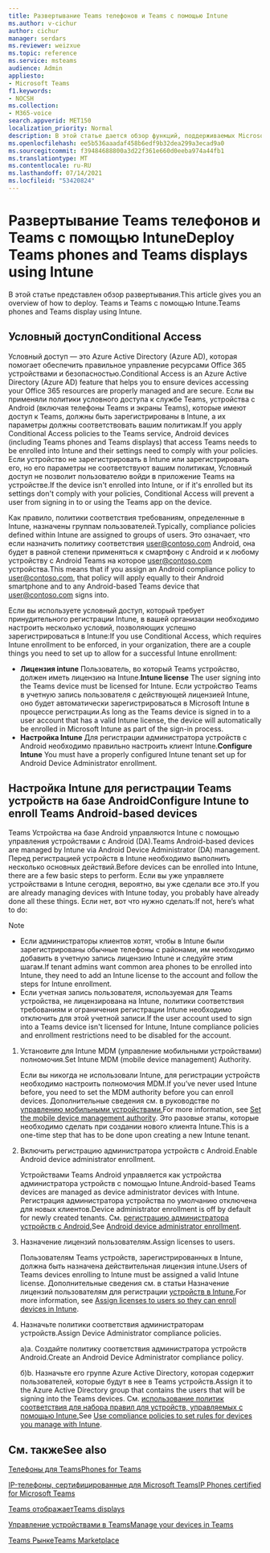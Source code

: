 ```yaml
---
title: Развертывание Teams телефонов и Teams с помощью Intune
ms.author: v-cichur
author: cichur
manager: serdars
ms.reviewer: weizxue
ms.topic: reference
ms.service: msteams
audience: Admin
appliesto:
- Microsoft Teams
f1.keywords:
- NOCSH
ms.collection:
- M365-voice
search.appverid: MET150
localization_priority: Normal
description: В этой статье дается обзор функций, поддерживаемых Microsoft Teams дисплеев.
ms.openlocfilehash: ee5b536aaadaf458b6edf9b32dea299a3ecad9a0
ms.sourcegitcommit: f39484688800a3d22f361e660d0eeba974a44fb1
ms.translationtype: MT
ms.contentlocale: ru-RU
ms.lasthandoff: 07/14/2021
ms.locfileid: "53420824"
---
```

# <a name="deploy-teams-phones-and-teams-displays-using-intune"></a><span data-ttu-id="c8f14-103">Развертывание Teams телефонов и Teams с помощью Intune</span><span class="sxs-lookup"><span data-stu-id="c8f14-103">Deploy Teams phones and Teams displays using Intune</span></span>

<span data-ttu-id="c8f14-104">В этой статье представлен обзор развертывания.</span><span class="sxs-lookup"><span data-stu-id="c8f14-104">This article gives you an overview of how to deploy.</span></span> <span data-ttu-id="c8f14-105">Teams и Teams с помощью Intune.</span><span class="sxs-lookup"><span data-stu-id="c8f14-105">Teams phones and Teams display using Intune.</span></span>

## <a name="conditional-access"></a><span data-ttu-id="c8f14-106">Условный доступ</span><span class="sxs-lookup"><span data-stu-id="c8f14-106">Conditional Access</span></span>

<span data-ttu-id="c8f14-107">Условный доступ — это Azure Active Directory (Azure AD), которая помогает обеспечить правильное управление ресурсами Office 365 устройствами и безопасностью.</span><span class="sxs-lookup"><span data-stu-id="c8f14-107">Conditional Access is an Azure Active Directory (Azure AD) feature that helps you to ensure devices accessing your Office 365 resources are properly managed and are secure.</span></span>  <span data-ttu-id="c8f14-108">Если вы применяли политики условного доступа к службе Teams, устройства с Android (включая телефоны Teams и экраны Teams), которые имеют доступ к Teams, должны быть зарегистрированы в Intune, а их параметры должны соответствовать вашим политикам.</span><span class="sxs-lookup"><span data-stu-id="c8f14-108">If you apply Conditional Access policies to the Teams service, Android devices (including Teams phones and Teams displays) that access Teams needs to be enrolled into Intune and their settings need to comply with your policies.</span></span>  <span data-ttu-id="c8f14-109">Если устройство не зарегистрировать в Intune или зарегистрировать его, но его параметры не соответствуют вашим политикам, Условный доступ не позволит пользователю войди в приложение Teams на устройстве.</span><span class="sxs-lookup"><span data-stu-id="c8f14-109">If the device isn't enrolled into Intune, or if it's enrolled but its settings don't comply with your policies, Conditional Access will prevent a user from signing in to or using the Teams app on the device.</span></span>

<span data-ttu-id="c8f14-110">Как правило, политики соответствия требованиям, определенные в Intune, назначены группам пользователей.</span><span class="sxs-lookup"><span data-stu-id="c8f14-110">Typically, compliance policies defined within Intune are assigned to groups of users.</span></span>  <span data-ttu-id="c8f14-111">Это означает, что если назначить политику соответствия user@contoso.com Android, она будет в равной степени применяться к смартфону с Android и к любому устройству с Android Teams на которое user@contoso.com устройства.</span><span class="sxs-lookup"><span data-stu-id="c8f14-111">This means that if you assign an Android compliance policy to user@contoso.com, that policy will apply equally to their Android smartphone and to any Android-based Teams device that user@contoso.com signs into.</span></span>

<span data-ttu-id="c8f14-112">Если вы используете условный доступ, который требует принудительного регистрации Intune, в вашей организации необходимо настроить несколько условий, позволяющих успешно зарегистрироваться в Intune:</span><span class="sxs-lookup"><span data-stu-id="c8f14-112">If you use Conditional Access, which requires Intune enrollment to be enforced, in your organization, there are a couple things you need to set up to allow for a successful Intune enrollment:</span></span>

- <span data-ttu-id="c8f14-113">**Лицензия intune** Пользователь, во который Teams устройство, должен иметь лицензию на Intune.</span><span class="sxs-lookup"><span data-stu-id="c8f14-113">**Intune license** The user signing into the Teams device must be licensed for Intune.</span></span>  <span data-ttu-id="c8f14-114">Если устройство Teams в учетную запись пользователя с действующей лицензией Intune, оно будет автоматически зарегистрироваться в Microsoft Intune в процессе регистрации.</span><span class="sxs-lookup"><span data-stu-id="c8f14-114">As long as the Teams device is signed in to a user account that has a valid Intune license, the device will automatically be enrolled in Microsoft Intune as part of the sign-in process.</span></span>
- <span data-ttu-id="c8f14-115">**Настройка Intune** Для регистрации администратора устройств с Android необходимо правильно настроить клиент Intune.</span><span class="sxs-lookup"><span data-stu-id="c8f14-115">**Configure Intune** You must have a properly configured Intune tenant set up for Android Device Administrator enrollment.</span></span>

## <a name="configure-intune-to-enroll-teams-android-based-devices"></a><span data-ttu-id="c8f14-116">Настройка Intune для регистрации Teams устройств на базе Android</span><span class="sxs-lookup"><span data-stu-id="c8f14-116">Configure Intune to enroll Teams Android-based devices</span></span>

<span data-ttu-id="c8f14-117">Teams Устройства на базе Android управляются Intune с помощью управления устройствами с Android (DA).</span><span class="sxs-lookup"><span data-stu-id="c8f14-117">Teams Android-based devices are managed by Intune via Android Device Administrator (DA) management.</span></span> <span data-ttu-id="c8f14-118">Перед регистрацией устройств в Intune необходимо выполнить несколько основных действий.</span><span class="sxs-lookup"><span data-stu-id="c8f14-118">Before devices can be enrolled into Intune, there are a few basic steps to perform.</span></span>  <span data-ttu-id="c8f14-119">Если вы уже управляете устройствами в Intune сегодня, вероятно, вы уже сделали все это.</span><span class="sxs-lookup"><span data-stu-id="c8f14-119">If you are already managing devices with Intune today, you probably have already done all these things.</span></span>  <span data-ttu-id="c8f14-120">Если нет, вот что нужно сделать:</span><span class="sxs-lookup"><span data-stu-id="c8f14-120">If not, here’s what to do:</span></span>

> [!NOTE]
> - <span data-ttu-id="c8f14-121">Если администраторы клиентов хотят, чтобы в Intune были зарегистрированы обычные телефоны с районами, им необходимо добавить в учетную запись лицензию Intune и следуйте этим шагам.</span><span class="sxs-lookup"><span data-stu-id="c8f14-121">If tenant admins want common area phones to be enrolled into Intune, they need to add an Intune license to the account and follow the steps for Intune enrollment.</span></span>
> - <span data-ttu-id="c8f14-122">Если учетная запись пользователя, используемая для Teams устройства, не лицензирована на Intune, политики соответствия требованиям и ограничения регистрации Intune необходимо отключить для этой учетной записи.</span><span class="sxs-lookup"><span data-stu-id="c8f14-122">If the user account used to sign into a Teams device isn't licensed for Intune, Intune compliance policies and enrollment restrictions need to be disabled for the account.</span></span>



1. <span data-ttu-id="c8f14-123">Установите для Intune MDM (управление мобильными устройствами) полномочия.</span><span class="sxs-lookup"><span data-stu-id="c8f14-123">Set Intune MDM (mobile device management) Authority.</span></span>  

   <span data-ttu-id="c8f14-124">Если вы никогда не использовали Intune, для регистрации устройств необходимо настроить полномочия MDM.</span><span class="sxs-lookup"><span data-stu-id="c8f14-124">If you’ve never used Intune before, you need to set the MDM authority before you can enroll devices.</span></span> <span data-ttu-id="c8f14-125">Дополнительные сведения см. в руководстве по [управлению мобильными устройствами.](/intune/fundamentals/mdm-authority-set)</span><span class="sxs-lookup"><span data-stu-id="c8f14-125">For more information, see [Set the mobile device management authority](/intune/fundamentals/mdm-authority-set).</span></span>  <span data-ttu-id="c8f14-126">Это разовые этапы, которые необходимо сделать при создании нового клиента Intune.</span><span class="sxs-lookup"><span data-stu-id="c8f14-126">This is a one-time step that has to be done upon creating a new Intune tenant.</span></span>
1. <span data-ttu-id="c8f14-127">Включить регистрацию администратора устройств с Android.</span><span class="sxs-lookup"><span data-stu-id="c8f14-127">Enable Android device administrator enrollment.</span></span>
  
   <span data-ttu-id="c8f14-128">Устройствами Teams Android управляется как устройства администратора устройств с помощью Intune.</span><span class="sxs-lookup"><span data-stu-id="c8f14-128">Android-based Teams devices are managed as device administrator devices with Intune.</span></span>  <span data-ttu-id="c8f14-129">Регистрация администратора устройства по умолчанию отключена для новых клиентов.</span><span class="sxs-lookup"><span data-stu-id="c8f14-129">Device administrator enrollment is off by default for newly created tenants.</span></span> <span data-ttu-id="c8f14-130">См. [регистрацию администратора устройств с Android.](/intune/enrollment/android-enroll-device-administrator)</span><span class="sxs-lookup"><span data-stu-id="c8f14-130">See [Android device administrator enrollment](/intune/enrollment/android-enroll-device-administrator).</span></span>
1. <span data-ttu-id="c8f14-131">Назначение лицензий пользователям.</span><span class="sxs-lookup"><span data-stu-id="c8f14-131">Assign licenses to users.</span></span> 
 
   <span data-ttu-id="c8f14-132">Пользователям Teams устройств, зарегистрированных в Intune, должна быть назначена действительная лицензия intune.</span><span class="sxs-lookup"><span data-stu-id="c8f14-132">Users of Teams devices enrolling to Intune must be assigned a valid Intune license.</span></span> <span data-ttu-id="c8f14-133">Дополнительные сведения см. в статьи Назначение лицензий пользователям для регистрации [устройств в Intune.](/intune/fundamentals/licenses-assign)</span><span class="sxs-lookup"><span data-stu-id="c8f14-133">For more information, see [Assign licenses to users so they can enroll devices in Intune](/intune/fundamentals/licenses-assign).</span></span>
1. <span data-ttu-id="c8f14-134">Назначьте политики соответствия администраторам устройств.</span><span class="sxs-lookup"><span data-stu-id="c8f14-134">Assign Device Administrator compliance policies.</span></span>  

   <span data-ttu-id="c8f14-135">а)</span><span class="sxs-lookup"><span data-stu-id="c8f14-135">a.</span></span> <span data-ttu-id="c8f14-136">Создайте политику соответствия администратора устройств Android.</span><span class="sxs-lookup"><span data-stu-id="c8f14-136">Create an Android Device Administrator compliance policy.</span></span>

   <span data-ttu-id="c8f14-137">б)</span><span class="sxs-lookup"><span data-stu-id="c8f14-137">b.</span></span> <span data-ttu-id="c8f14-138">Назначьте его группе Azure Active Directory, которая содержит пользователей, которые будут в нее в Teams устройств.</span><span class="sxs-lookup"><span data-stu-id="c8f14-138">Assign it to the Azure Active Directory group that contains the users that will be signing into the Teams devices.</span></span> <span data-ttu-id="c8f14-139">См. [использование политик соответствия для набора правил для устройств, управляемых с помощью Intune.](/mem/intune/protect/device-compliance-get-started)</span><span class="sxs-lookup"><span data-stu-id="c8f14-139">See [Use compliance policies to set rules for devices you manage with Intune](/mem/intune/protect/device-compliance-get-started).</span></span>

## <a name="see-also"></a><span data-ttu-id="c8f14-140">См. также</span><span class="sxs-lookup"><span data-stu-id="c8f14-140">See also</span></span>

[<span data-ttu-id="c8f14-141">Телефоны для Teams</span><span class="sxs-lookup"><span data-stu-id="c8f14-141">Phones for Teams</span></span>](phones-for-teams.md)

[<span data-ttu-id="c8f14-142">IP-телефоны, сертифицированные для Microsoft Teams</span><span class="sxs-lookup"><span data-stu-id="c8f14-142">IP Phones certified for Microsoft Teams</span></span>](teams-ip-phones.md)

[<span data-ttu-id="c8f14-143">Teams отображает</span><span class="sxs-lookup"><span data-stu-id="c8f14-143">Teams displays</span></span>](teams-displays.md)

[<span data-ttu-id="c8f14-144">Управление устройствами в Teams</span><span class="sxs-lookup"><span data-stu-id="c8f14-144">Manage your devices in Teams</span></span>](device-management.md)

[<span data-ttu-id="c8f14-145">Teams Рынке</span><span class="sxs-lookup"><span data-stu-id="c8f14-145">Teams Marketplace</span></span>](https://office.com/teamsdevices)